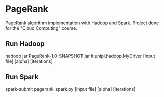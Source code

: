 # PageRank
PageRank algorithm implementation with Hadoop and Spark. Project done for the "Cloud Computing" course.

## Run Hadoop
hadoop jar PageRank-1.0-SNAPSHOT.jar it.unipi.hadoop.MyDriver [input file] [alpha] [iterations]
  
## Run Spark
spark-submit pagerank_spark.py [input file] [alpha] [iterations]
